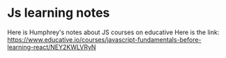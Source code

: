 # Js learning notes
Here is Humphrey's notes about JS courses on educative
Here is the link:
https://www.educative.io/courses/javascript-fundamentals-before-learning-react/NEY2KWLVRyN